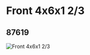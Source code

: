 # Front 4x6x1 2/3
## 87619
![Front 4x6x1 2/3](https://lc-www-live-s.legocdn.com/media/bricks/5/2/4560938.jpg)